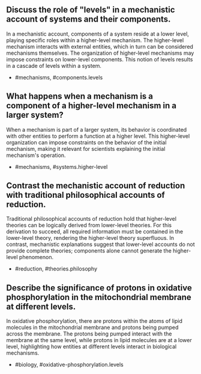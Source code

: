 ## Discuss the role of "levels" in a mechanistic account of systems and their components.

In a mechanistic account, components of a system reside at a lower level, playing specific roles within a higher-level mechanism. The higher-level mechanism interacts with external entities, which in turn can be considered mechanisms themselves. The organization of higher-level mechanisms may impose constraints on lower-level components. This notion of levels results in a cascade of levels within a system.

- #mechanisms, #components.levels

## What happens when a mechanism is a component of a higher-level mechanism in a larger system?

When a mechanism is part of a larger system, its behavior is coordinated with other entities to perform a function at a higher level. This higher-level organization can impose constraints on the behavior of the initial mechanism, making it relevant for scientists explaining the initial mechanism's operation.

- #mechanisms, #systems.higher-level

## Contrast the mechanistic account of reduction with traditional philosophical accounts of reduction.

Traditional philosophical accounts of reduction hold that higher-level theories can be logically derived from lower-level theories. For this derivation to succeed, all required information must be contained in the lower-level theory, rendering the higher-level theory superfluous. In contrast, mechanistic explanations suggest that lower-level accounts do not provide complete theories; components alone cannot generate the higher-level phenomenon.

- #reduction, #theories.philosophy

## Describe the significance of protons in oxidative phosphorylation in the mitochondrial membrane at different levels.

In oxidative phosphorylation, there are protons within the atoms of lipid molecules in the mitochondrial membrane and protons being pumped across the membrane. The protons being pumped interact with the membrane at the same level, while protons in lipid molecules are at a lower level, highlighting how entities at different levels interact in biological mechanisms.

- #biology, #oxidative-phosphorylation.levels